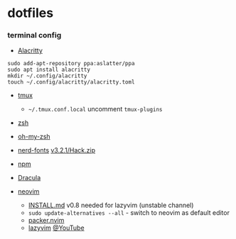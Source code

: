 # dotfiles


### terminal config

- [Alacritty](https://alacritty.org/)
```
sudo add-apt-repository ppa:aslatter/ppa
sudo apt install alacritty
mkdir ~/.config/alacritty
touch ~/.config/alacritty/alacritty.toml
```

- [tmux](https://github.com/tmux/tmux/wiki/Installing)
  - `~/.tmux.conf.local` uncomment `tmux-plugins`

- [zsh](https://github.com/ohmyzsh/ohmyzsh/wiki/Installing-ZSH)

- [oh-my-zsh](https://ohmyz.sh/#install)

- [nerd-fonts](https://github.com/ryanoasis/nerd-fonts)
  [v3.2.1/Hack.zip](https://github.com/ryanoasis/nerd-fonts/releases/download/v3.2.1/Hack.zip)

- [npm](https://phoenixnap.com/kb/update-node-js-version)

- [Dracula](https://linux.how2shout.com/how-to-install-alacritty-terminal-on-ubuntu-22-04-lts/#10_For_Customization)

- [neovim](https://github.com/neovim/neovim)
  - [INSTALL.md](https://github.com/neovim/neovim/blob/master/INSTALL.md) v0.8 needed for lazyvim (unstable channel)
  - `sudo update-alternatives --all` - switch to neovim as default editor
  - [packer.nvim](https://github.com/wbthomason/packer.nvim)
  - [lazyvim](https://www.lazyvim.org/installation) [@YouTube](https://www.youtube.com/watch?v=fFHlfbKVi30)

